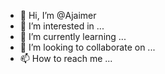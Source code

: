 - 👋 Hi, I’m @Ajaimer
- 👀 I’m interested in ...
- 🌱 I’m currently learning ...
- 💞️ I’m looking to collaborate on ...
- 📫 How to reach me ...

<!---
Ajaimer/Ajaimer is a ✨ special ✨ repository because its `README.md` (this file) appears on your GitHub profile.
You can click the Preview link to take a look at your changes.
--->
